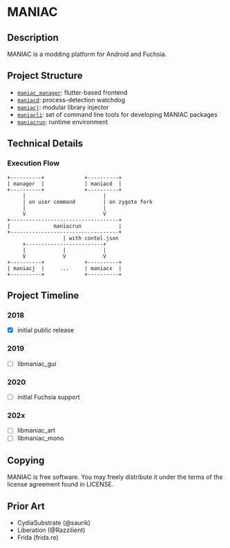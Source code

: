 # MANIAC

## Description
MANIAC is a modding platform for Android and Fuchsia.

## Project Structure
* [`maniac_manager`](https://github.com/nicerepo/maniac_manager): flutter-based frontend
* [`maniacd`](https://github.com/nicerepo/maniacd): process-detection watchdog
* [`maniacj`](https://github.com/nicerepo/maniacj): modular library injector
* [`maniacli`](https://github.com/nicerepo/maniacli): set of command line tools for developing MANIAC packages
* [`maniacrun`](https://github.com/nicerepo/maniacrun): runtime environment

## Technical Details
### Execution Flow
```
+----------+             +----------+
| manager  |             | maniacd  |
+----------+             +----------+
     |                         |
     | on user command         | on zygote fork
     |                         |
     V                         V
+-----------------------------------+
|              maniacrun            |
+-----------------------------------+
                  | with contol.json
     +-------------------------+
     |            |            |
     V            V            V
+----------+             +----------+
| maniacj  |     ...     | maniacx  |
+----------+             +----------+
```

## Project Timeline
### 2018
- [x] initial public release

### 2019
- [ ] libmaniac_gui

### 2020
- [ ] initial Fuchsia support

### 202x
- [ ] libmaniac_art
- [ ] libmaniac_mono

## Copying
MANIAC is free software. You may freely distribute it under the terms of the license agreement found in LICENSE.

## Prior Art
* CydiaSubstrate (@saurik)
* Liberation (@Razzilient)
* Frida (frida.re)
